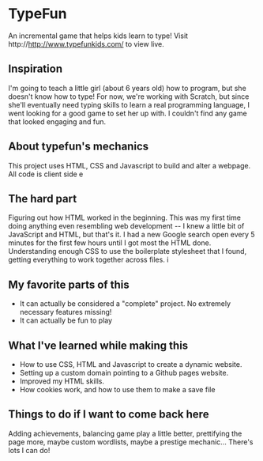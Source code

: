 # TypeFun
An incremental game that helps kids learn to type! Visit http://http://www.typefunkids.com/ to view live.

## Inspiration
I'm going to teach a little girl (about 6 years old) how to program, but she doesn't know how to type! For now, we're working with Scratch, but since she'll eventually need typing skills to learn a real programming language, I went looking for a good game to set her up with. I couldn't find any game that looked engaging and fun.

## About typefun's mechanics
This project uses HTML, CSS and Javascript to build and alter a webpage. All code is client side
e
## The hard part
Figuring out how HTML worked in the beginning. This was my first time doing anything even resembling web development -- I knew a little bit of JavaScript and HTML, but that's it. I had a new Google search open every 5 minutes for the first few hours until I got most the HTML done. Understanding enough CSS to use the boilerplate stylesheet that I found, getting everything to work together across files.
i
## My favorite parts of this
* It can actually be considered a "complete" project. No extremely necessary features missing!
* It can actually be fun to play

## What I've learned while making this
* How to use CSS, HTML and  Javascript to create a dynamic website.
* Setting up a custom domain pointing to a Github pages website.
* Improved my HTML skills.
* How cookies work, and how to use them to make a save file

## Things to do if I want to come back here
Adding achievements, balancing game play a little better, prettifying the page more, maybe custom wordlists, maybe a prestige mechanic... There's lots I can do!


